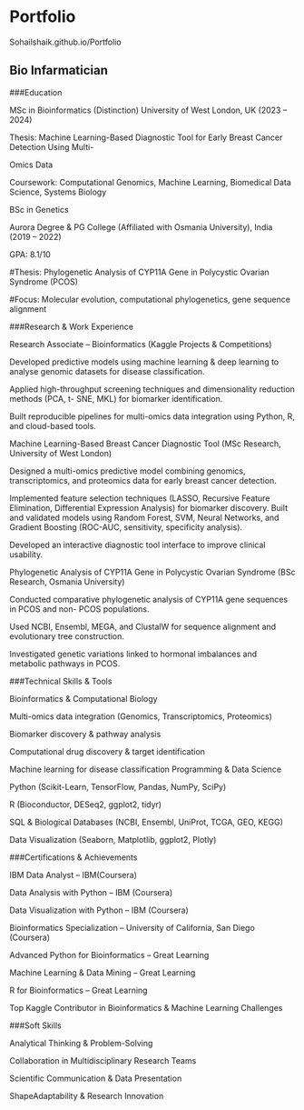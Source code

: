 # Portfolio
Sohailshaik.github.io/Portfolio
## Bio Infarmatician

###Education 

MSc in Bioinformatics (Distinction) University of West London, UK (2023 – 2024) 

Thesis: Machine Learning-Based Diagnostic Tool for Early Breast Cancer Detection Using Multi- 

Omics Data 

Coursework: Computational Genomics, Machine Learning, Biomedical Data Science, Systems Biology 

BSc in Genetics 

 

Aurora Degree & PG College (Affiliated with Osmania University), India (2019 – 2022) 

GPA: 8.1/10 

#Thesis: Phylogenetic Analysis of CYP11A Gene in Polycystic Ovarian Syndrome (PCOS) 

#Focus: Molecular evolution, computational phylogenetics, gene sequence alignment 

 

 

###Research & Work Experience 

Research Associate – Bioinformatics (Kaggle Projects & Competitions) 

Developed predictive models using machine learning & deep learning to analyse genomic datasets for disease classification. 

Applied high-throughput screening techniques and dimensionality reduction methods (PCA, t- SNE, MKL) for biomarker identification. 

Built reproducible pipelines for multi-omics data integration using Python, R, and cloud-based tools. 

Machine Learning-Based Breast Cancer Diagnostic Tool (MSc Research, University of West London) 

Designed a multi-omics predictive model combining genomics, transcriptomics, and proteomics data for early breast cancer detection. 

Implemented feature selection techniques (LASSO, Recursive Feature Elimination, Differential Expression Analysis) for biomarker discovery. 
Built and validated models using Random Forest, SVM, Neural Networks, and Gradient Boosting (ROC-AUC, sensitivity, specificity analysis). 

Developed an interactive diagnostic tool interface to improve clinical usability. 

 

Phylogenetic Analysis of CYP11A Gene in Polycystic Ovarian Syndrome (BSc Research, Osmania University) 

Conducted comparative phylogenetic analysis of CYP11A gene sequences in PCOS and non- PCOS populations. 

Used NCBI, Ensembl, MEGA, and ClustalW for sequence alignment and evolutionary tree construction. 

Investigated genetic variations linked to hormonal imbalances and metabolic pathways in PCOS. 

 

 ###Technical Skills & Tools 

Bioinformatics & Computational Biology 

Multi-omics data integration (Genomics, Transcriptomics, Proteomics) 

Biomarker discovery & pathway analysis 

Computational drug discovery & target identification 

Machine learning for disease classification Programming & Data Science 

Python (Scikit-Learn, TensorFlow, Pandas, NumPy, SciPy) 

R (Bioconductor, DESeq2, ggplot2, tidyr) 

SQL & Biological Databases (NCBI, Ensembl, UniProt, TCGA, GEO, KEGG) 

Data Visualization (Seaborn, Matplotlib, ggplot2, Plotly) 

 

###Certifications & Achievements 

IBM Data Analyst – IBM(Coursera) 

Data Analysis with Python – IBM (Coursera) 

Data Visualization with Python – IBM (Coursera) 

Bioinformatics Specialization – University of California, San Diego (Coursera) 

Advanced Python for Bioinformatics – Great Learning 

Machine Learning & Data Mining – Great Learning 

R for Bioinformatics – Great Learning 

Top Kaggle Contributor in Bioinformatics & Machine Learning Challenges 

 

 

###Soft Skills 

Analytical Thinking & Problem-Solving 

Collaboration in Multidisciplinary Research Teams 

Scientific Communication & Data Presentation 

ShapeAdaptability & Research Innovation 

 
 
